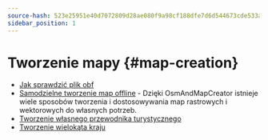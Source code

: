 ```yaml
---
source-hash: 523e25951e40d7072809d28ae080f9a98cf188dfe7d6d544673cde533a4315c9
sidebar_position: 1
---
```


# Tworzenie mapy {#map-creation}

* [Jak sprawdzić plik obf](./how-to-inspect-an-obf.md)
* [Samodzielne tworzenie map offline](./create-offline-maps-yourself.md) - Dzięki OsmAndMapCreator istnieje wiele sposobów tworzenia i dostosowywania map rastrowych i wektorowych do własnych potrzeb.
* [Tworzenie własnego przewodnika turystycznego](create_travel_guide.md)
* [Tworzenie wielokąta kraju](./creating-a-country-polygon.md)
